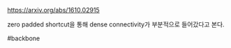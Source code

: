 https://arxiv.org/abs/1610.02915

zero padded shortcut을 통해 dense connectivity가 부분적으로 들어갔다고 본다.

#backbone